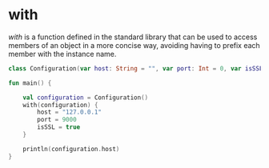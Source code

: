 # with
    
*with* is a function defined in the standard library that can be used to access members of an object in a more concise way, avoiding having to
prefix each member with the instance name. 

<div class="language-kotlin" theme="idea">

```kotlin
class Configuration(var host: String = "", var port: Int = 0, var isSSL: Boolean = false) 

fun main() {

    val configuration = Configuration() 
    with(configuration) {
        host = "127.0.0.1"
        port = 9000            
        isSSL = true
    }

    println(configuration.host)
}
```

</div>
